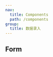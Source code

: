 ```yaml
---
nav:
  title: Components
  path: /components
group:
  title: 数据录入
---
```


## Form

<code src="./demos/demo1.tsx"></code>
